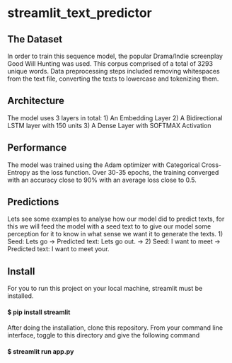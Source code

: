 # streamlit_text_predictor
<h2>The Dataset</h2>
In order to train this sequence model, the popular Drama/Indie screenplay Good Will Hunting was used.
This corpus comprised of a total of 3293 unique words.
Data preprocessing steps included removing whitespaces from the text file, converting the texts to lowercase and tokenizing them.
<h2>Architecture</h2>
The model uses 3 layers in total:
  1) An Embedding Layer 
  2) A Bidirectional LSTM layer with 150 units
  3) A Dense Layer with SOFTMAX Activation
<h2>Performance</h2>
The model was trained using the Adam optimizer with Categorical Cross-Entropy as the loss function.
Over 30-35 epochs, the training converged with an accuracy close to 90% with an average loss close to 0.5.
<h2>Predictions</h2>
Lets see some examples to analyse how our model did to predict texts, for this we will feed the model with a seed text to to give our model some perception for it to know in what sense we want it to generate the texts.
1)
Seed: Lets go ->
Predicted text: Lets go out. ->
2)
Seed: I want to meet ->
Predicted text: I want to meet your.
<h2>Install</h2>
For you to run this project on your local machine, streamlit must be installed.
<h4>$ pip install streamlit</h4>
After doing the installation, clone this repository. From your command line interface, toggle to this directory and give the following command
<h4>$ streamlit run app.py</h4>




